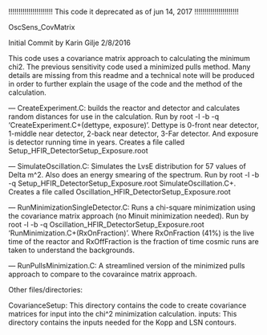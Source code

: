 !!!!!!!!!!!!!!!!!!!!!! This code it deprecated as of jun 14, 2017 !!!!!!!!!!!!!!!!!!!!!!

OscSens_CovMatrix

Initial Commit by Karin Gilje 2/8/2016

This code uses a covariance matrix approach to calculating the minimum chi2. The previous sensitivity code used a minimized pulls method. Many details are missing from this readme and a technical note will be produced in order to further explain the usage of the code and the method of the calculation.

— CreateExperiment.C: builds the reactor and detector and calculates random distances for use in the calculation. Run by root -l -b -q ‘CreateExperiment.C+(dettype, exposure)’. Dettype is 0-front near detector, 1-middle near detector, 2-back near detector, 3-Far detector. And exposure is detector running time in years. Creates a file called Setup_HFIR_DetectorSetup_Exposure.root

— SimulateOscillation.C: Simulates the LvsE distribution for 57 values of Delta m^2. Also does an energy smearing of the spectrum. Run by root -l -b -q Setup_HFIR_DetectorSetup_Exposure.root SimulateOscillation.C+. Creates a file called Oscillation_HFIR_DetectorSetup_Exposure.root

— RunMinimizationSingleDetector.C: Runs a chi-square minimization using the covariance matrix approach (no Minuit minimization needed). Run by root -l -b -q Oscillation_HFIR_DetectorSetup_Exposure.root ‘RunMinimization.C+(RxOnFraction)’. Where RxOnFraction (41%) is the live time of the reactor and RxOffFraction is the fraction of time cosmic runs are taken to understand the backgrounds.

— RunPullsMinimization.C: A streamlined version of the minimized pulls approach to compare to the covaraince matrix approach.

Other files/directories:

CovarianceSetup: This directory contains the code to create covariance matrices for input into the chi^2 minimization calculation. inputs: This directory contains the inputs needed for the Kopp and LSN contours.
